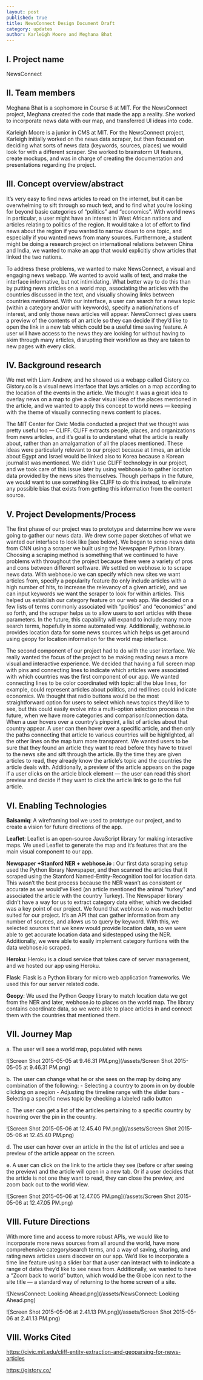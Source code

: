 ```yaml
---
layout: post
published: true
title: NewsConnect Design Document Draft
category: updates
author: Karleigh Moore and Meghana Bhat
---
```



## **I. Project name**

NewsConnect

## **II. Team members**

Meghana Bhat is a sophomore in Course 6 at MIT. For the NewsConnect project, Meghana created the code that made the app a reality. She worked to incorporate news data with our map, and transferred UI ideas into code. 

Karleigh Moore is a junior in CMS at MIT. For the NewsConnect project, Karleigh initially worked on the news data scraper, but then focused on deciding what sorts of news data (keywords, sources, places) we would look for with a different scraper. She worked to brainstorm UI features, create mockups, and was in charge of creating the documentation and presentations regarding the project. 

## **III. Concept overview/abstract**

It’s very easy to find news articles to read on the internet, but it can be overwhelming to sift through so much text, and to find what you’re looking for beyond basic categories of “politics” and “economics”. With world news in particular, a user might have an interest in West African nations and articles relating to politics of the region. It would take a lot of effort to find news about the region if you wanted to narrow down to one topic, and especially if you wanted news from many sources. Furthermore, a student might be doing a research project on international relations between China and India, we wanted to make an app that would explicitly show articles that linked the two nations. 

To address these problems, we wanted to make NewsConnect, a visual and engaging news webapp. We wanted to avoid walls of text, and make the interface informative, but not intimidating. What better way to do this than by putting news articles on a world map, associating the articles with the countries discussed in the text, and visually showing links between countries mentioned. With our interface, a user can search for a news topic (within a category and/or with keywords), specify a nation/nations of interest, and only those news articles will appear. NewsConnect gives users a preview of the contents of an article so they can decide if they’d like to open the link in a new tab which could be a useful time saving feature. A user will have access to the news they are looking for without having to skim through many articles, disrupting their workflow as they are taken to new pages with every click. 

## **IV. Background research**

We met with Liam Andrew, and he showed us a webapp called Gistory.co. Gistory.co is a visual news interface that lays articles on a map according to the location of the events in the article. We thought it was a great idea to overlay news on a map to give a clear visual idea of the places mentioned in the article, and we wanted to apply this concept to world news — keeping with the theme of visually connecting news content to places. 

The MIT Center for Civic Media conducted a project that we thought was pretty useful too — CLIFF. CLIFF extracts people, places, and organizations from news articles, and it’s goal is to understand what the article is really about, rather than an amalgamation of all the places mentioned. These ideas were particularly relevant to our project because at times, an article about Egypt and Israel would be linked also to Korea because a Korean journalist was mentioned. We didn’t use CLIFF technology in our project, and we took care of this issue later by using webhose.io to gather location data provided by the news sites themselves. Though perhaps in the future, we would want to use something like CLIFF to do this instead, to eliminate any possible bias that exists from getting this information from the content source. 

## **V. Project Developments/Process**

The first phase of our project was to prototype and determine how we were going to gather our news data. We drew some paper sketches of what we wanted our interface to look like [see below]. We began to scrap news data from CNN using a scraper we built using the Newspaper Python library. Choosing a scraping method is something that we continued to have problems with throughout the project because there were a variety of pros and cons between different software. We settled on webhose.io to scrape news data. With webhose.io we can specify which new sites we want articles from, specify a popularity feature (to only include articles with a high number of hits, to increase the relevancy of a given article), and we can input keywords we want the scraper to look for within articles. This helped us establish our category feature on our web app. We decided on a few lists of terms commonly associated with “politics” and “economics” and so forth, and the scraper helps us to allow users to sort articles with these parameters. In the future, this capability will expand to include many more search terms, hopefully in some automated way. Additionally, webhose.io provides location data for some news sources which helps us get around using geopy for location information for the world map interface. 

The second component of our project had to do with the user interface. We really wanted the focus of the project to be making reading news a more visual and interactive experience. We decided that having a full screen map with pins and connecting lines to indicate which articles were associated with which countries was the first component of our app. We wanted connecting lines to be color coordinated with topic: all the blue lines, for example, could represent articles about politics, and red lines could indicate economics. We thought that radio buttons would be the most straightforward option for users to select which news topics they’d like to see, but this could easily evolve into a multi-option selection process in the future, when we have more categories and comparison/connection data. When a user hovers over a country’s pinpoint, a list of articles about that country appear. A user can then hover over a specific article, and then only the paths connecting that article to various countries will be highlighted, all the other lines on the map turn more transparent. We wanted users to be sure that they found an article they want to read before they have to travel to the news site and sift through the article. By the time they are given articles to read, they already know the article’s topic and the countries the article deals with. Additionally, a preview of the article appears on the page if a user clicks on the article block element — the user can read this short preview and decide if they want to click the article link to go to the full article. 

## **VI. Enabling Technologies**

**Balsamiq**: A wireframing tool we used to prototype our project, and to create a vision for future directions of the app. 

**Leaflet**: Leaflet is an open-source JavaScript library for making interactive maps. We used Leaflet to generate the map and it’s features that are the main visual component to our app. 

**Newspaper +Stanford NER + webhose.io** : Our first data scraping setup used the Python library Newspaper, and then scanned the articles that it scraped using the Stanford Named-Entity-Recognition tool for location data. This wasn’t the best process because the NER wasn’t as consistent or accurate as we would’ve liked (an article mentioned the animal “turkey” and associated the article with the country Turkey). The Newspaper library didn’t have a way for us to extract category data either, which we decided was a key point of our project. We found that webhose.io was much better suited for our project. It’s an API that can gather information from any number of sources, and allows us to query by keyword. With this, we selected sources that we knew would provide location data, so we were able to get accurate location data and sidestepped using the NER. Additionally, we were able to easily implement category funtions with the data webhose.io scraped. 

**Heroku**: Heroku is a cloud service that takes care of server management, and we hosted our app using Heroku.  

**Flask**: Flask is a Python library for micro web application frameworks. We used this for our server related code. 

**Geopy**: We used the Python Geopy library to match location data we got from the NER and later, webhose.io to places on the world map. The library contains coordinate data, so we were able to place articles in and connect them with the countries that mentioned them. 

## **VII. Journey Map**

a. The user will see a world map, populated with news

![Screen Shot 2015-05-05 at 9.46.31 PM.png](/assets/Screen Shot 2015-05-05 at 9.46.31 PM.png)

b. The user can change what he or she sees on the map by doing any combination of the following:
	- Selecting a country to zoom in on by double clicking on a region
	- Adjusting the timeline range with the slider bars
	- Selecting a specific news topic by checking a labeled radio button


c. The user can get a list of the articles pertaining to a specific country by hovering over the pin in the country.

![Screen Shot 2015-05-06 at 12.45.40 PM.png](/assets/Screen Shot 2015-05-06 at 12.45.40 PM.png)


d. The user can hover over an article in the the list of articles and see a preview of the article appear on the screen.

e. A user can click on the link to the article they see (before or after seeing the preview) and the article will open in a new tab. Or if a user decides that the article is not one they want to read, they can close the preview, and zoom back out to the world view.

![Screen Shot 2015-05-06 at 12.47.05 PM.png](/assets/Screen Shot 2015-05-06 at 12.47.05 PM.png)


## **VIII. Future Directions**

With more time and access to more robust APIs, we would like to incorporate more news sources from all around the world, have more comprehensive category/search terms, and a way of saving, sharing, and rating news articles users discover on our app. We’d like to incorporate a time line feature using a slider bar that a user can interact with to indicate a range of dates they’d like to see news from. Additionally, we wanted to have a “Zoom back to world” button, which would be the Globe icon next to the site title — a standard way of returning to the home screen of a site. 

![NewsConnect: Looking Ahead.png](/assets/NewsConnect: Looking Ahead.png)

![Screen Shot 2015-05-06 at 2.41.13 PM.png](/assets/Screen Shot 2015-05-06 at 2.41.13 PM.png)

## **VIII. Works Cited**

https://civic.mit.edu/cliff-entity-extraction-and-geoparsing-for-news-articles

https://gistory.co/

